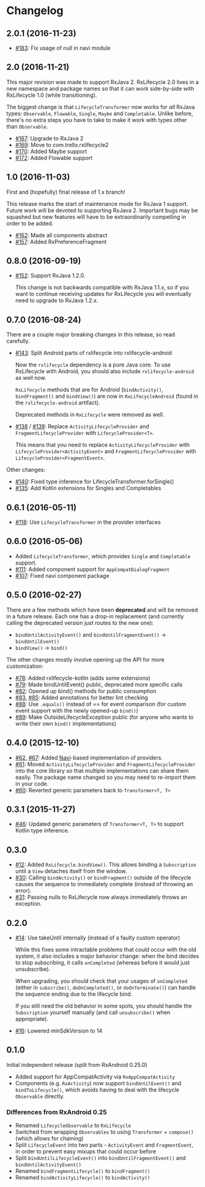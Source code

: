 # Changelog

## 2.0.1 (2016-11-23)

- [#183](https://github.com/trello/RxLifecycle/pull/183): Fix usage of null in navi module

## 2.0 (2016-11-21)

This major revision was made to support RxJava 2. RxLifecycle 2.0 lives in a new namespace and package
names so that it can work side-by-side with RxLifecycle 1.0 (while transitioning).

The biggest change is that `LifecycleTransformer` now works for *all* RxJava types:
`Observable`, `Flowable`, `Single`, `Maybe` and `Completable`. Unlike before, there's
no extra steps you have to take to make it work with types other than `Observable`.

- [#167](https://github.com/trello/RxLifecycle/pull/167): Upgrade to RxJava 2
- [#169](https://github.com/trello/RxLifecycle/pull/169): Move to com.trello.rxlifecycle2
- [#170](https://github.com/trello/RxLifecycle/pull/170): Added Maybe support
- [#172](https://github.com/trello/RxLifecycle/pull/172): Added Flowable support

## 1.0 (2016-11-03)

First and (hopefully) final release of 1.x branch!

This release marks the start of maintenance mode for RxJava 1 support. Future work will be devoted to supporting
RxJava 2. Important bugs may be squashed but new features will have to be extraordinarily compelling in order
to be added.

- [#162](https://github.com/trello/RxLifecycle/pull/162): Made all components abstract
- [#157](https://github.com/trello/RxLifecycle/pull/157): Added RxPreferenceFragment

## 0.8.0 (2016-09-19)

- [#152](https://github.com/trello/RxLifecycle/pull/152): Support RxJava 1.2.0.

  This change is not backwards compatible with RxJava 1.1.x, so if you want to continue
  receiving updates for RxLifecycle you will eventually need to upgrade to RxJava 1.2.x.

## 0.7.0 (2016-08-24)

There are a couple major breaking changes in this release, so read carefully.

- [#143](https://github.com/trello/RxLifecycle/pull/143): Split Android parts of rxlifecycle into rxlifecycle-android

  Now the `rxlifecycle` dependency is a pure Java core. To use RxLifecycle with Android, you should also include
  `rxlifecycle-android` as well now.

  `RxLifecycle` methods that are for Android (`bindActivity()`, `bindFragment()` and `bindView()`) are now in
  `RxLifecycleAndroid` (found in the `rxlifecycle-android` artifact).

   Deprecated methods in `RxLifecycle` were removed as well.

- [#138](https://github.com/trello/RxLifecycle/pull/138) / [#139](https://github.com/trello/RxLifecycle/pull/139):
Replace `ActivityLifecycleProvider` and `FragmentLifecycleProvider` with `LifecycleProvider<T>`.

  This means that you need to replace `ActivityLifecycleProvider` with `LifecycleProvider<ActivityEvent>` and
  `FragmentLifecycleProvider` with `LifecycleProvider<FragmentEvent>`.

Other changes:

- [#140](https://github.com/trello/RxLifecycle/pull/140): Fixed type inference for LifecycleTransformer.forSingle()
- [#135](https://github.com/trello/RxLifecycle/pull/135): Add Kotlin extensions for Singles and Completables

## 0.6.1 (2016-05-11)

- [#118](https://github.com/trello/RxLifecycle/pull/118): Use `LifecycleTransformer` in the provider interfaces

## 0.6.0 (2016-05-06)

- Added `LifecycleTransformer`, which provides `Single` and `Completable` support.
- [#111](https://github.com/trello/RxLifecycle/pull/111): Added component support for `AppCompatDialogFragment`
- [#107](https://github.com/trello/RxLifecycle/pull/107): Fixed navi component package

## 0.5.0 (2016-02-27)

There are a few methods which have been **deprecated** and will be removed in a future release. Each one has a drop-in
replacement (and currently calling the deprecated version just routes to the new one):

* `bindUntilActivityEvent()` and `bindUntilFragmentEvent()` -> `bindUntilEvent()`
* `bindView()` -> `bind()`

The other changes mostly involve opening up the API for more customization:

* [#78](https://github.com/trello/RxLifecycle/pull/78): Added rxlifecycle-kotlin (adds some extensions)
* [#79](https://github.com/trello/RxLifecycle/pull/79): Made bindUntilEvent() public, deprecated more specific calls
* [#82](https://github.com/trello/RxLifecycle/pull/82): Opened up bind() methods for public consumption
* [#83](https://github.com/trello/RxLifecycle/pull/83), [#85](https://github.com/trello/RxLifecycle/pull/85): Added
annotations for better lint checking
* [#88](https://github.com/trello/RxLifecycle/pull/88): Use `.equals()` instead of == for event comparison (for
custom event support with the newly opened-up `bind()`)
* [#89](https://github.com/trello/RxLifecycle/pull/89): Make OutsideLifecycleException public (for anyone who wants
to write their own `bind()` implementations)

## 0.4.0 (2015-12-10)

* [#62](https://github.com/trello/RxLifecycle/pull/62), [#67](https://github.com/trello/RxLifecycle/pull/67): Added
[Navi](https://github.com/trello/navi/)-based implementation of providers.
* [#61](https://github.com/trello/RxLifecycle/pull/61): Moved `ActivityLifecycleProvider` and
`FragmentLifecycleProvider` into the core library so that multiple implementations can share them easily. The package
 name changed so you may need to re-import them in your code.
* [#60](https://github.com/trello/RxLifecycle/pull/60): Reverted generic parameters back to `Transformer<T, T>`

## 0.3.1 (2015-11-27)

* [#46](https://github.com/trello/RxLifecycle/pull/46): Updated generic parameters of `Transformer<T, T>` to support Kotlin type inference.

## 0.3.0

* [#12](https://github.com/trello/RxLifecycle/pull/12): Added `RxLifecycle.bindView()`. This allows binding a
`Subscription` until a `View` detaches itself from the window.
* [#30](https://github.com/trello/RxLifecycle/pull/30): Calling `bindActivity()` or `bindFragment()` outside of the
lifecycle causes the sequence to immediately complete (instead of throwing an error).
* [#31](https://github.com/trello/RxLifecycle/pull/31): Passing nulls to RxLifecycle now always immediately throws an
exception.

## 0.2.0

* [#14](https://github.com/trello/RxLifecycle/pull/14): Use takeUntil internally (instead of a faulty custom operator)

    While this fixes some intractable problems that could occur with the old system, it also includes a major behavior
    change: when the bind decides to stop subscribing, it calls `onCompleted` (whereas before it would just
    unsubscribe).

    When upgrading, you should check that your usages of `onCompleted` (either in `subscribe()`, `doOnCompleted()`,
    or `doOnTerminate()`) can handle the sequence ending due to the lifecycle bind.

    If you still need the old behavior in some spots, you should handle the `Subscription` yourself manually (and call
    `unsubscribe()` when appropriate).

* [#16](https://github.com/trello/RxLifecycle/pull/16): Lowered minSdkVersion to 14

## 0.1.0

Initial independent release (split from RxAndroid 0.25.0)

* Added support for AppCompatActivity via `RxAppCompatActivity`
* Components (e.g. `RxActivity`) now support `bindUntilEvent()` and `bindToLifecycle()`, which avoids having to deal with the lifecycle `Observable` directly.

### Differences from RxAndroid 0.25

* Renamed `LifecycleObservable` to `RxLifecycle`
* Switched from wrapping `Observables` to using `Transformer` + `compose()` (which allows for chaining)
* Split `LifecycleEvent` into two parts - `ActivityEvent` and `FragmentEvent`, in order to prevent easy mixups that could occur before
* Split `bindUntilLifecycleEvent()` into `bindUntilFragmentEvent()` and `bindUntilActivityEvent()`
* Renamed `bindFragmentLifecycle()` to `bindFragment()`
* Renamed `bindActivityLifecycle()` to `bindActivity()`
